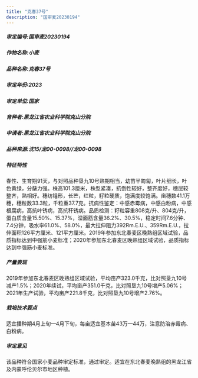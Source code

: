 ```yaml
---
title: "克春37号"
description: "国审麦20230194"
---
```

##### 审定编号:国审麦20230194

##### 作物名称:小麦

##### 品种名称:克春37号

##### 审定年份:2023

##### 审定单位:国家

##### 育种者:黑龙江省农业科学院克山分院

##### 申请者:黑龙江省农业科学院克山分院

##### 品种来源:沈15/龙00-0098//龙00-0098

##### 特征特性
春性、生育期91天，与对照品种垦九10号熟期相当，幼苗半匍匐，叶片细长，叶色黄绿，分蘖力强。株高101.3厘米，株型紧凑，抗倒性较好，整齐度好，穗层较整齐，熟相好。穗纺锤形，长芒，红粒，籽粒硬质，饱满度较饱满。亩穗数41.1万穗，穗粒数33.3粒，千粒重37.7克。抗病性鉴定：中感赤霉病，中感白粉病，中感根腐病，高抗叶锈病，高抗秆锈病。品质检测：籽粒容重808克/升、804克/升，蛋白质含量15.50%、15.37%，湿面筋含量36.2%、30.5%，稳定时间7.6分钟、7.4分钟，吸水率61.0%、58.0%，最大拉伸阻力392Rm.E.U.、359Rm.E.U.，拉伸面积126平方厘米、121平方厘米。2019年参加东北春麦区晚熟组区域试验，品质指标达到中强筋小麦标准；2020年参加东北春麦区晚熟组区域试验，品质指标达到中强筋小麦标准。

##### 产量表现
2019年参加东北春麦区晚熟组区域试验，平均亩产323.0千克，比对照垦九10号减产1.5%；2020年续试，平均亩产351.0千克，比对照垦九10号增产5.06%；2021年生产试验，平均亩产221.8千克，比对照垦九10号增产2.76%。

##### 栽培技术要点
适宜播种期4月上旬—4月下旬，每亩适宜基本苗43万—44万，注意防治赤霉病、白粉病。

##### 审定意见
该品种符合国家小麦品种审定标准，通过审定。适宜在东北春麦晚熟组的黑龙江省及内蒙呼伦贝尔市地区种植。
